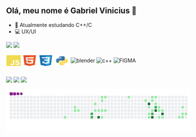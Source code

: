 ## Olá, meu nome é Gabriel Vinicius 👋

- 📗 Atualmente estudando C++/C
- 💻 UX/UI

<div>
  <img height="180em" src="https://github-readme-stats.vercel.app/api?username=GabrielVioli&show_icons=true&theme=radical"/>
  <img height="180em" src="https://github-readme-stats.vercel.app/api/top-langs?username=GabrielVioli&layout=compact&langs_count=8&card_width=320&theme=radical" />
</div>

<div style="display: inline_block"><br>
  <img align="center" alt="Rafa-Js" height="30" width="40" src="https://raw.githubusercontent.com/devicons/devicon/master/icons/javascript/javascript-plain.svg">
  <img align="center" alt="Rafa-HTML" height="30" width="40" src="https://raw.githubusercontent.com/devicons/devicon/master/icons/html5/html5-original.svg">
  <img align="center" alt="Rafa-CSS" height="30" width="40" src="https://raw.githubusercontent.com/devicons/devicon/master/icons/css3/css3-original.svg">
  <img align="center" alt="Rafa-Python" height="30" width="40" src="https://raw.githubusercontent.com/devicons/devicon/master/icons/python/python-original.svg">
  <img align="center" alt="blender" height="30" width="40" src="https://cdn.jsdelivr.net/gh/devicons/devicon@latest/icons/blender/blender-original.svg" />
  <img align="center" alt="c++" height="30" widht="40" src="https://cdn.jsdelivr.net/gh/devicons/devicon@latest/icons/cplusplus/cplusplus-plain.svg" />
  <img align="center" alt="FIGMA" height="30" widht="40" src="https://cdn.jsdelivr.net/gh/devicons/devicon@latest/icons/figma/figma-original.svg" />
  
</div>
  
  ##
 
<div> 
  <a href="https://www.instagram.com/gabriel_violi?igsh=MTM0cGtpb3lkeTRocg==" target="_blank"><img src="https://img.shields.io/badge/-Instagram-%23E4405F?style=for-the-badge&logo=instagram&logoColor=white" target="_blank"></a>
  <a href = "mailto:gabrielgvo16@gmail.com"><img src="https://img.shields.io/badge/-Gmail-%23333?style=for-the-badge&logo=gmail&logoColor=white" target="_blank"></a>
  <a href="https://www.linkedin.com/in/gabriel-vinicius-de-oliveira-26004a350?utm_source=share&utm_campaign=share_via&utm_content=profile&utm_medium=ios_app" target="_blank"><img src="https://img.shields.io/badge/-LinkedIn-%230077B5?style=for-the-badge&logo=linkedin&logoColor=white" target="_blank"></a> 
  
</div>

![snake gif](https://github.com/GabrielVioli/GabrielVioli/blob/output/github-contribution-grid-snake.gif)
